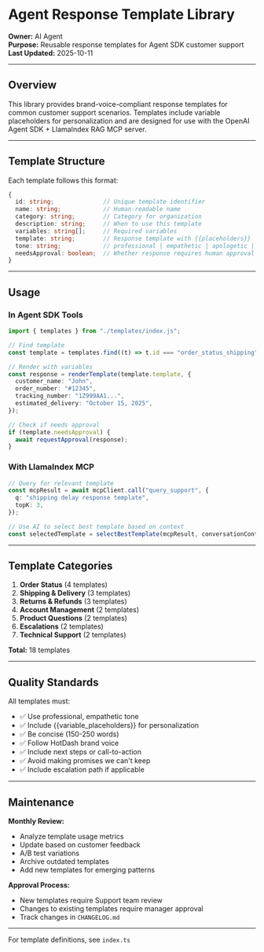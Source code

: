 # Agent Response Template Library

**Owner:** AI Agent  
**Purpose:** Reusable response templates for Agent SDK customer support  
**Last Updated:** 2025-10-11

---

## Overview

This library provides brand-voice-compliant response templates for common customer support scenarios. Templates include variable placeholders for personalization and are designed for use with the OpenAI Agent SDK + LlamaIndex RAG MCP server.

---

## Template Structure

Each template follows this format:

```typescript
{
  id: string;              // Unique template identifier
  name: string;            // Human-readable name
  category: string;        // Category for organization
  description: string;     // When to use this template
  variables: string[];     // Required variables
  template: string;        // Response template with {{placeholders}}
  tone: string;            // professional | empathetic | apologetic | informative
  needsApproval: boolean;  // Whether response requires human approval
}
```

---

## Usage

### In Agent SDK Tools

```typescript
import { templates } from "./templates/index.js";

// Find template
const template = templates.find((t) => t.id === "order_status_shipping");

// Render with variables
const response = renderTemplate(template.template, {
  customer_name: "John",
  order_number: "#12345",
  tracking_number: "1Z999AA1...",
  estimated_delivery: "October 15, 2025",
});

// Check if needs approval
if (template.needsApproval) {
  await requestApproval(response);
}
```

### With LlamaIndex MCP

```typescript
// Query for relevant template
const mcpResult = await mcpClient.call("query_support", {
  q: "shipping delay response template",
  topK: 3,
});

// Use AI to select best template based on context
const selectedTemplate = selectBestTemplate(mcpResult, conversationContext);
```

---

## Template Categories

1. **Order Status** (4 templates)
2. **Shipping & Delivery** (3 templates)
3. **Returns & Refunds** (3 templates)
4. **Account Management** (2 templates)
5. **Product Questions** (2 templates)
6. **Escalations** (2 templates)
7. **Technical Support** (2 templates)

**Total:** 18 templates

---

## Quality Standards

All templates must:

- ✅ Use professional, empathetic tone
- ✅ Include {{variable_placeholders}} for personalization
- ✅ Be concise (150-250 words)
- ✅ Follow HotDash brand voice
- ✅ Include next steps or call-to-action
- ✅ Avoid making promises we can't keep
- ✅ Include escalation path if applicable

---

## Maintenance

**Monthly Review:**

- Analyze template usage metrics
- Update based on customer feedback
- A/B test variations
- Archive outdated templates
- Add new templates for emerging patterns

**Approval Process:**

- New templates require Support team review
- Changes to existing templates require manager approval
- Track changes in `CHANGELOG.md`

---

For template definitions, see `index.ts`
